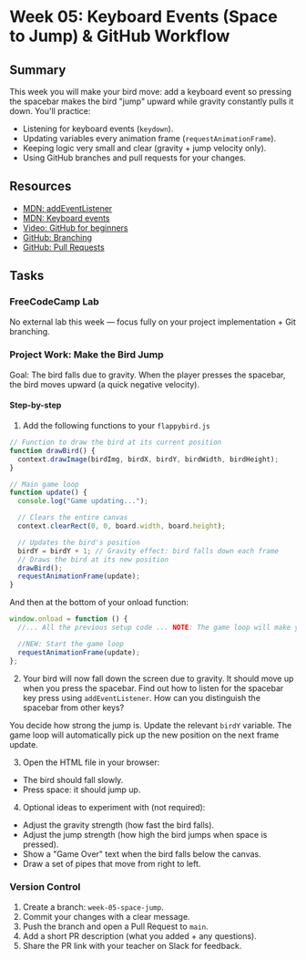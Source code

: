 # Week 05: Keyboard Events (Space to Jump) & GitHub Workflow

## Summary

This week you will make your bird move: add a keyboard event so pressing the spacebar makes the bird "jump" upward while gravity constantly pulls it down. You'll practice:

- Listening for keyboard events (`keydown`).
- Updating variables every animation frame (`requestAnimationFrame`).
- Keeping logic very small and clear (gravity + jump velocity only).
- Using GitHub branches and pull requests for your changes.

## Resources

- [MDN: addEventListener](https://developer.mozilla.org/en-US/docs/Web/API/EventTarget/addEventListener)
- [MDN: Keyboard events](https://developer.mozilla.org/en-US/docs/Web/API/Element/keydown_event)
- [Video: GitHub for beginners](https://www.youtube.com/watch?v=i_23KUAEtUM)
- [GitHub: Branching](https://docs.github.com/en/get-started/using-git/about-branches)
- [GitHub: Pull Requests](https://docs.github.com/en/pull-requests/collaborating-with-pull-requests/proposing-changes-to-your-work-with-pull-requests/creating-a-pull-request)

## Tasks

### FreeCodeCamp Lab

No external lab this week — focus fully on your project implementation + Git branching.

### Project Work: Make the Bird Jump

Goal: The bird falls due to gravity. When the player presses the spacebar, the bird moves upward (a quick negative velocity).

#### Step-by-step

1. Add the following functions to your `flappybird.js`

```js
// Function to draw the bird at its current position
function drawBird() {
  context.drawImage(birdImg, birdX, birdY, birdWidth, birdHeight);
}

// Main game loop
function update() {
  console.log("Game updating...");

  // Clears the entire canvas
  context.clearRect(0, 0, board.width, board.height);

  // Updates the bird's position
  birdY = birdY + 1; // Gravity effect: bird falls down each frame
  // Draws the bird at its new position
  drawBird();
  requestAnimationFrame(update);
}
```

And then at the bottom of your onload function:

```js
window.onload = function () {
  //... All the previous setup code ... NOTE: The game loop will make your pipes disappear! That is okay!

  //NEW: Start the game loop
  requestAnimationFrame(update);
};
```

2. Your bird will now fall down the screen due to gravity. It should move up when you press the spacebar.
   Find out how to listen for the spacebar key press using `addEventListener`. How can you distinguish the spacebar from other keys?

You decide how strong the jump is. Update the relevant `birdY` variable. The game loop will automatically pick up the new position on the next frame update.

3. Open the HTML file in your browser:

- The bird should fall slowly.
- Press space: it should jump up.

4. Optional ideas to experiment with (not required):

- Adjust the gravity strength (how fast the bird falls).
- Adjust the jump strength (how high the bird jumps when space is pressed).
- Show a "Game Over" text when the bird falls below the canvas.
- Draw a set of pipes that move from right to left.

### Version Control

1. Create a branch: `week-05-space-jump`.
2. Commit your changes with a clear message.
3. Push the branch and open a Pull Request to `main`.
4. Add a short PR description (what you added + any questions).
5. Share the PR link with your teacher on Slack for feedback.
